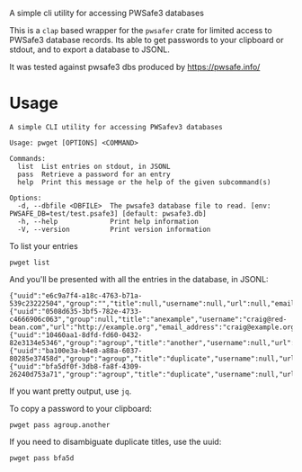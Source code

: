 A simple cli utility for accessing PWSafe3 databases

This is a `clap` based wrapper for the `pwsafer` crate for limited
access to PWSafe3 database records.  Its able to get passwords to your
clipboard or stdout, and to export a database to JSONL.


It was tested against pwsafe3 dbs produced by https://pwsafe.info/

# Usage

```
A simple CLI utility for accessing PWSafev3 databases

Usage: pwget [OPTIONS] <COMMAND>

Commands:
  list  List entries on stdout, in JSONL
  pass  Retrieve a password for an entry
  help  Print this message or the help of the given subcommand(s)

Options:
  -d, --dbfile <DBFILE>  The pwsafe3 database file to read. [env: PWSAFE_DB=test/test.psafe3] [default: pwsafe3.db]
  -h, --help             Print help information
  -V, --version          Print version information
```


To list your entries

```
pwget list
```

And you'll be presented with all the entries in the database, in JSONL:

```
{"uuid":"e6c9a7f4-a18c-4763-b71a-539c23222504","group":"","title":null,"username":null,"url":null,"email_address":null}
{"uuid":"0508d635-3bf5-782e-4733-c4666906c063","group":null,"title":"anexample","username":"craig@red-bean.com","url":"http://example.org","email_address":"craig@example.org"}
{"uuid":"10460aa1-8dfd-fd60-0432-82e3134e5346","group":"agroup","title":"another","username":null,"url":null,"email_address":null}
{"uuid":"ba100e3a-b4e8-a88a-6037-80285e37458d","group":"agroup","title":"duplicate","username":null,"url":null,"email_address":null}
{"uuid":"bfa5df0f-3db8-fa8f-4309-26240d753a71","group":"agroup","title":"duplicate","username":null,"url":null,"email_address":null}
```

If you want pretty output, use `jq`.

To copy a password to your clipboard:

```
pwget pass agroup.another
```

If you need to disambiguate duplicate titles, use the uuid:

```
pwget pass bfa5d
```
